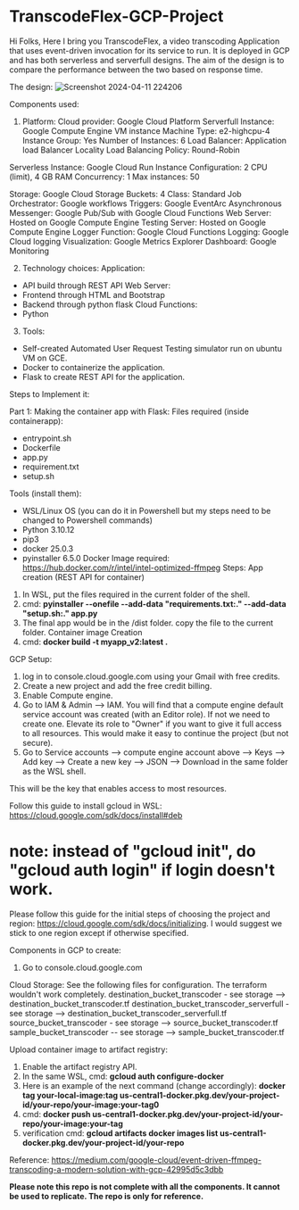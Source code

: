 # TranscodeFlex-GCP-Project

Hi Folks, 
Here I bring you TranscodeFlex, a video transcoding Application that uses event-driven invocation for its service to run. It is deployed in GCP and has both serverless and serverfull designs. The aim of the design is to compare the performance between the two based on response time.

The design:
![Screenshot 2024-04-11 224206](https://github.com/jerilkbestin/TranscodeFlex-GCP-Project-/assets/38150358/9ab143d7-0a1f-487b-8977-c262046a79f6)

Components used:

1.	Platform:
Cloud provider: Google Cloud Platform
Serverfull Instance: Google Compute Engine VM instance
	Machine Type: e2-highcpu-4
	Instance Group: Yes
	Number of Instances: 6
	Load Balancer: Application load Balancer
	Locality Load Balancing Policy: Round-Robin

Serverless Instance: Google Cloud Run
	Instance Configuration: 2 CPU (limit), 4 GB RAM
	Concurrency: 1
	Max instances: 50

Storage: Google Cloud Storage
	Buckets: 4
	Class: Standard
Job Orchestrator: Google workflows
Triggers: Google EventArc
Asynchronous Messenger: Google Pub/Sub with Google Cloud Functions
Web Server: Hosted on Google Compute Engine
Testing Server: Hosted on Google Compute Engine
Logger Function: Google Cloud Functions
Logging: Google Cloud logging
Visualization: Google Metrics Explorer
Dashboard: Google Monitoring

2.	Technology choices:
Application:
-	API build through REST API
Web Server:
-	Frontend through HTML and Bootstrap
-	Backend through python flask
Cloud Functions:
-	Python

3.	Tools:
-	Self-created Automated User Request Testing simulator run on ubuntu VM on GCE.
-	Docker to containerize the application.
-	Flask to create REST API for the application.

Steps to Implement it:

Part 1: Making the container app with Flask:
Files required (inside containerapp):
- entrypoint.sh
- Dockerfile
- app.py
- requirement.txt
- setup.sh

Tools (install them):
- WSL/Linux OS (you can do it in Powershell but my steps need to be changed to Powershell commands)
- Python 3.10.12
- pip3
- docker 25.0.3
- pyinstaller 6.5.0
Docker Image required: https://hub.docker.com/r/intel/intel-optimized-ffmpeg
Steps:
App creation (REST API for container)
1. In WSL, put the files required in the current folder of the shell.
2. cmd: **pyinstaller --onefile --add-data "requirements.txt:." --add-data "setup.sh:." app.py**
3. The final app would be in the /dist folder. copy the file to the current folder.
Container image Creation
1. cmd: **docker build -t myapp_v2:latest .**

GCP Setup:
1. log in to console.cloud.google.com using your Gmail with free credits.
2. Create a new project and add the free credit billing.
3. Enable Compute engine.
4. Go to IAM & Admin --> IAM. You will find that a compute engine default service account was created (with an Editor role). If not we need to create one. Elevate its role to "Owner" if you want to give it full access to all resources.
This would make it easy to continue the project (but not secure).
5. Go to Service accounts --> compute engine account above --> Keys --> Add key --> Create a new key --> JSON --> Download in the same folder as the WSL shell.

This will be the key that enables access to most resources.

Follow this guide to install gcloud in WSL: https://cloud.google.com/sdk/docs/install#deb
# note: instead of "gcloud init", do "gcloud auth login" if login doesn't work.

Please follow this guide for the initial steps of choosing the project and region: https://cloud.google.com/sdk/docs/initializing. I would suggest we stick to one region except if otherwise specified.

Components in GCP to create:
1. Go to console.cloud.google.com

Cloud Storage:
See the following files for configuration. The terraform wouldn't work completely.
destination_bucket_transcoder - see storage --> destination_bucket_transcoder.tf
destination_bucket_transcoder_serverfull - see storage --> destination_bucket_transcoder_serverfull.tf
source_bucket_transcoder - see storage --> source_bucket_transcoder.tf
sample_bucket_transcoder -- see storage --> sample_bucket_transcoder.tf

Upload container image to artifact registry:
1. Enable the artifact registry API.
2. In the same WSL, cmd: **gcloud auth configure-docker**
3. Here is an example of the next command (change accordingly): **docker tag your-local-image:tag us-central1-docker.pkg.dev/your-project-id/your-repo/your-image:your-tag0**
4. cmd: **docker push us-central1-docker.pkg.dev/your-project-id/your-repo/your-image:your-tag**
5. verification cmd: **gcloud artifacts docker images list us-central1-docker.pkg.dev/your-project-id/your-repo**










Reference: https://medium.com/google-cloud/event-driven-ffmpeg-transcoding-a-modern-solution-with-gcp-42995d5c3dbb 

**Please note this repo is not complete with all the components. It cannot be used to replicate. The repo is only for reference.**
